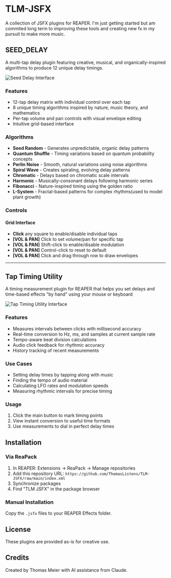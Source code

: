 # TLM-JSFX

A collection of JSFX plugins for REAPER. I'm just getting started but am commited long term to improving these tools and creating new fx in my pursuit to make more music. 

## SEED_DELAY

A multi-tap delay plugin featuring creative, musical, and organically-inspired algorithms to produce 12 unique delay timings.

![Seed Delay Interface](https://i.imgur.com/kbfxQ4Y.png)

### Features

- 12-tap delay matrix with individual control over each tap
- 8 unique timing algorithms inspired by nature, music theory, and mathematics
- Per-tap volume and pan controls with visual envelope editing
- Intuitive grid-based interface

### Algorithms

- **Seed Random** - Generates unpredictable, organic delay patterns
- **Quantum Shuffle** - Timing variations based on quantum probability concepts
- **Perlin Noise** - Smooth, natural variations using noise algorithms
- **Spiral Wave** - Creates spiraling, evolving delay patterns
- **Chromatic** - Delays based on chromatic scale intervals
- **Harmonic** - Musically-consonant delays following harmonic series
- **Fibonacci** - Nature-inspired timing using the golden ratio
- **L-System** - Fractal-based patterns for complex rhythms(used to model plant growth)

### Controls

#### Grid Interface
- **Click** any square to enable/disable individual taps
- **[VOL & PAN]** Click to set volume/pan for specific tap
- **[VOL & PAN]** Shift-click to enable/disable modulation
- **[VOL & PAN]** Control-click to reset to default
- **[VOL & PAN]** Click and drag through row to draw envelopes

---

## Tap Timing Utility

A timing measurement plugin for REAPER that helps you set delays and time-based effects "by hand" using your mouse or keyboard

![Tap Timing Utility Interface](https://i.imgur.com/xSkC0bt.png)

### Features

- Measures intervals between clicks with millisecond accuracy
- Real-time conversion to Hz, ms, and samples at current sample rate
- Tempo-aware beat division calculations
- Audio click feedback for rhythmic accuracy
- History tracking of recent measurements

### Use Cases

- Setting delay times by tapping along with music
- Finding the tempo of audio material
- Calculating LFO rates and modulation speeds
- Measuring rhythmic intervals for precise timing

### Usage

1. Click the main button to mark timing points
2. View instant conversion to useful time formats
3. Use measurements to dial in perfect delay times

## Installation

### Via ReaPack

1. In REAPER: Extensions → ReaPack → Manage repositories
2. Add this repository URL: `https://github.com/ThomasListens/TLM-JSFX/raw/main/index.xml`
3. Synchronize packages
4. Find "TLM JSFX" in the package browser

### Manual Installation

Copy the `.jsfx` files to your REAPER Effects folder.

## License

These plugins are provided as-is for creative use.

## Credits

Created by Thomas Meier with AI assistance from Claude.
